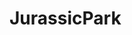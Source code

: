 # JurassicPark

<!-- Name
 DietType - This will be carnivore or herbivore

 DateAcquired - This will be defaulted when the dinosaur is created

 Weight - In pounds, how heavy the dinosaur is

 EnclosureNumber - the Pen that the dinosaur is currently in, thing should be a number

  Your dinosaurs will be stored in a List<Dinosaur>.

  View All the current dinosaurs
this command will show the all the dinosaurs in a the list, ordered by DateAcquired -->
